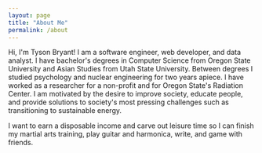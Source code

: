 ```yaml
---
layout: page
title: "About Me"
permalink: /about
---
```


Hi, I'm Tyson Bryant! I am a software engineer, web developer, and data analyst. I have bachelor's degrees in Computer Science from Oregon State University and Asian Studies from Utah State University. Between degrees I studied psychology and nuclear engineering for two years apiece. I have worked as a researcher for a non-profit and for Oregon State's Radiation Center. I am motivated by the desire to improve society, educate people, and provide solutions to society's most pressing challenges such as transitioning to sustainable energy.

I want to earn a disposable income and carve out leisure time so I can finish my martial arts training, play guitar and harmonica, write, and game with friends. 
